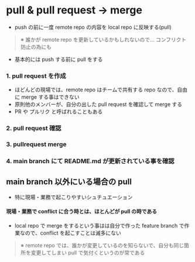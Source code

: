 # pull & pull request → merge
- push の前に一度 remote repo の内容を local repo に反映する(pull)
> ※ 誰かが remote repo を更新しているかもしれないので… コンフリクト防止の為にも
- 基本的には push する前に pull をする
### 1. pull request を作成
- ほどんどの現場では、remote repo はチームで共有する repo なので、自由に merge する事はできない
- 原則他のメンバーが、自分の出した pull request を確認して merge する
- PR や プルリク と呼ばれることもある
### 2. pull request 確認
### 3. pullrequest merge
### 4. main branch にて README.md が更新されている事を確認
## main branch 以外にいる場合の pull
- 特に現場・業務で起こりやすいシュチュエーション
#### **現場・業務で conflict に合う時とは、ほとんどが pull の時である**
- local repo で merge をするという事はは自分で作った feature branch で作業なので、conflict を起こすことは滅多にない
> ※ remote repo では、誰かが変更しているのを知らないで、自分も同じ箇所を変更してしまい pull で気付くというのが常である
